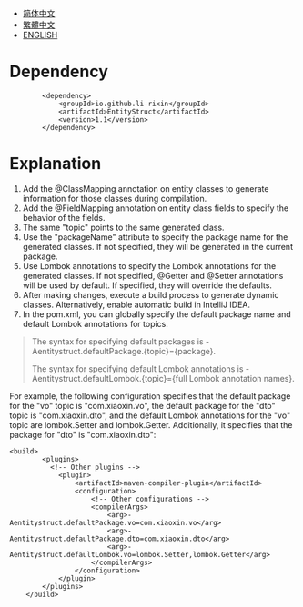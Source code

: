 - [简体中文](readme/README.zh_CN.md)
- [繁體中文](readme/README.zh_TW.md)
- [ENGLISH](readme/README.en_US.md)
# Dependency
```
        <dependency>
            <groupId>io.github.li-rixin</groupId>
            <artifactId>EntityStruct</artifactId>
            <version>1.1</version>
        </dependency>
```

# Explanation
1. Add the @ClassMapping annotation on entity classes to generate information for those classes during compilation.
2. Add the @FieldMapping annotation on entity class fields to specify the behavior of the fields.
3. The same "topic" points to the same generated class.
4. Use the "packageName" attribute to specify the package name for the generated classes. If not specified, they will be generated in the current package.
5. Use Lombok annotations to specify the Lombok annotations for the generated classes. If not specified, @Getter and @Setter annotations will be used by default. If specified, they will override the defaults.
6. After making changes, execute a build process to generate dynamic classes. Alternatively, enable automatic build in IntelliJ IDEA.
7. In the pom.xml, you can globally specify the default package name and default Lombok annotations for topics.

> The syntax for specifying default packages is -Aentitystruct.defaultPackage.{topic}={package}.
>
> The syntax for specifying default Lombok annotations is -Aentitystruct.defaultLombok.{topic}={full Lombok annotation names}.

For example, the following configuration specifies that the default package for the "vo" topic is "com.xiaoxin.vo", the default package for the "dto" topic is "com.xiaoxin.dto", and the default Lombok annotations for the "vo" topic are lombok.Setter and lombok.Getter. Additionally, it specifies that the package for "dto" is "com.xiaoxin.dto":

```
<build>
        <plugins>
          <!-- Other plugins -->
            <plugin>
                <artifactId>maven-compiler-plugin</artifactId>
                <configuration>
                    <!-- Other configurations -->
                    <compilerArgs>
                        <arg>-Aentitystruct.defaultPackage.vo=com.xiaoxin.vo</arg>
                        <arg>-Aentitystruct.defaultPackage.dto=com.xiaoxin.dto</arg>
                        <arg>-Aentitystruct.defaultLombok.vo=lombok.Setter,lombok.Getter</arg>
                    </compilerArgs>
                </configuration>
            </plugin>
        </plugins>
    </build>
```
